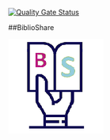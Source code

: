 [![Quality Gate Status](https://sonarcloud.io/api/project_badges/measure?project=BiblioShare-ISPP_biblioshare-client&metric=alert_status)](https://sonarcloud.io/dashboard?id=BiblioShare-ISPP_biblioshare-client)

##BiblioShare

![BiblioShare](https://github.com/BiblioShare-ISPP/biblioshare-client/blob/master/public/logo192.png)
